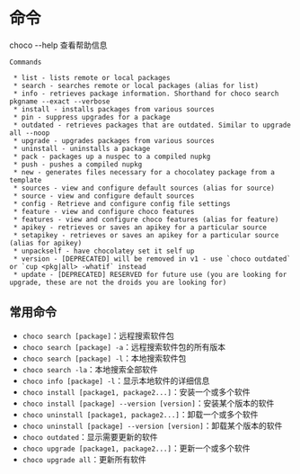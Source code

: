 # 命令

choco --help 查看帮助信息

```
Commands

 * list - lists remote or local packages
 * search - searches remote or local packages (alias for list)
 * info - retrieves package information. Shorthand for choco search pkgname --exact --verbose
 * install - installs packages from various sources
 * pin - suppress upgrades for a package
 * outdated - retrieves packages that are outdated. Similar to upgrade all --noop
 * upgrade - upgrades packages from various sources
 * uninstall - uninstalls a package
 * pack - packages up a nuspec to a compiled nupkg
 * push - pushes a compiled nupkg
 * new - generates files necessary for a chocolatey package from a template
 * sources - view and configure default sources (alias for source)
 * source - view and configure default sources
 * config - Retrieve and configure config file settings
 * feature - view and configure choco features
 * features - view and configure choco features (alias for feature)
 * apikey - retrieves or saves an apikey for a particular source
 * setapikey - retrieves or saves an apikey for a particular source (alias for apikey)
 * unpackself - have chocolatey set it self up
 * version - [DEPRECATED] will be removed in v1 - use `choco outdated` or `cup <pkg|all> -whatif` instead
 * update - [DEPRECATED] RESERVED for future use (you are looking for upgrade, these are not the droids you are looking for)
```

## 常用命令

* `choco search [package]`：远程搜索软件包
* `choco search [package] -a`：远程搜索软件包的所有版本
* `choco search [package] -l`：本地搜索软件包
* `choco search -la`：本地搜索全部软件
* `choco info [package] -l`：显示本地软件的详细信息
* `choco install [package1, package2...]`：安装一个或多个软件
* `choco install [package] --version [version]`：安装某个版本的软件
* `choco uninstall [package1, package2...]`：卸载一个或多个软件
* `choco uninstall [package] --version [version]`：卸载某个版本的软件
* `choco outdated`：显示需要更新的软件
* `choco upgrade [package1, package2...]`：更新一个或多个软件
* `choco upgrade all`：更新所有软件